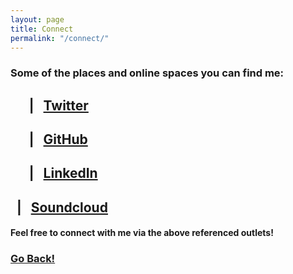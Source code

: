 ```yaml
---
layout: page
title: Connect
permalink: "/connect/"
---
```


### Some of the places and online spaces you can find me:

## &nbsp;&nbsp;<i class="fa fa-twitter fa-lg"></i>&nbsp;&nbsp;&nbsp; |&nbsp;&nbsp; [Twitter](https://twitter.com/RobertMitchellV)

## &nbsp;&nbsp;<i class="fa fa-github fa-lg"></i>&nbsp;&nbsp;&nbsp; |&nbsp;&nbsp; [GitHub](https://github.com/robertmitchellv)

## &nbsp;&nbsp;<i class="fa fa-linkedin fa-lg"></i>&nbsp;&nbsp;&nbsp; |&nbsp;&nbsp; [LinkedIn](https://www.linkedin.com/in/robertmitchellv)

## <i class="fa fa-soundcloud fa-lg"></i>&nbsp; |&nbsp;&nbsp; [Soundcloud](https://soundcloud.com/rbmv)

#### Feel free to connect with me via the above referenced outlets!

### <a class="page-link" href="/">Go Back!</a>
